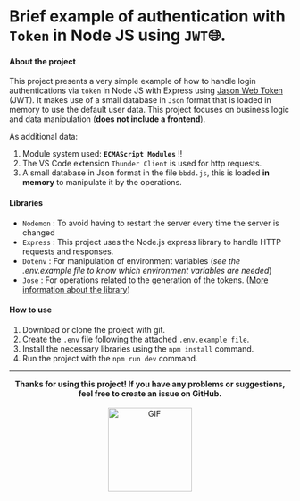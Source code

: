 # Brief example of authentication with `Token` in Node JS using `JWT`🌐.

#### About the project
This project presents a very simple example of how to handle login authentications via `token` in Node JS with Express using [Jason Web Token](https://jwt.io/) (JWT). It makes use of a small database in `Json` format that is loaded in memory to use the default user data. This project focuses on business logic and data manipulation (**does not include a frontend**). 


As additional data:
1. Module system used:  **` ECMAScript Modules `** ‼️
2. The VS Code extension ` Thunder Client ` is used for http requests.
3. A small database in Json format in the file `bbdd.js`, this is loaded **in memory** to manipulate it by the operations.

#### Libraries
- `Nodemon` : To avoid having to restart the server every time the server is changed 
-  `Express` : This project uses the Node.js express library to handle HTTP requests and responses.
- `Dotenv` : For manipulation of environment variables (*see the .env.example file to know which environment variables are needed*)
- `Jose` : For operations related to the generation of the tokens. ([More information about the library](https://www.npmjs.com/package/jose))

#### How to use
1. Download or clone the project with git.
2. Create the `.env` file following the attached `.env.example file`.
3. Install the necessary libraries using the `npm install` command.
4. Run the project with the `npm run dev` command.
---

  <p align="center">
    <strong>
    Thanks for using this project! If you have any problems or suggestions, feel free to create an issue on GitHub.
    </strong>
    <br>
    <br>
    <img src="https://33.media.tumblr.com/26096d682c56c950bcf9b790db418bef/tumblr_no979wnMPZ1s4e3v8o1_500.gif" width="150" alt="GIF">
  <p>


